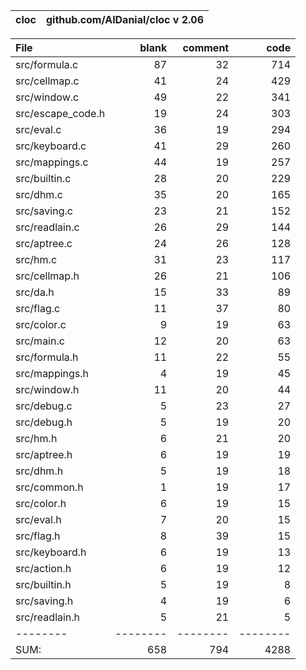 cloc|github.com/AlDanial/cloc v 2.06
--- | ---

File|blank|comment|code
:-------|-------:|-------:|-------:
src/formula.c|87|32|714
src/cellmap.c|41|24|429
src/window.c|49|22|341
src/escape_code.h|19|24|303
src/eval.c|36|19|294
src/keyboard.c|41|29|260
src/mappings.c|44|19|257
src/builtin.c|28|20|229
src/dhm.c|35|20|165
src/saving.c|23|21|152
src/readlain.c|26|29|144
src/aptree.c|24|26|128
src/hm.c|31|23|117
src/cellmap.h|26|21|106
src/da.h|15|33|89
src/flag.c|11|37|80
src/color.c|9|19|63
src/main.c|12|20|63
src/formula.h|11|22|55
src/mappings.h|4|19|45
src/window.h|11|20|44
src/debug.c|5|23|27
src/debug.h|5|19|20
src/hm.h|6|21|20
src/aptree.h|6|19|19
src/dhm.h|5|19|18
src/common.h|1|19|17
src/color.h|6|19|15
src/eval.h|7|20|15
src/flag.h|8|39|15
src/keyboard.h|6|19|13
src/action.h|6|19|12
src/builtin.h|5|19|8
src/saving.h|4|19|6
src/readlain.h|5|21|5
--------|--------|--------|--------
SUM:|658|794|4288
